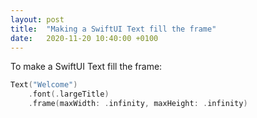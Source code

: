 ```yaml
---
layout: post
title:  "Making a SwiftUI Text fill the frame"
date:   2020-11-20 10:40:00 +0100
---
```


To make a SwiftUI Text fill the frame:

```swift
Text("Welcome")
    .font(.largeTitle)
    .frame(maxWidth: .infinity, maxHeight: .infinity)
```